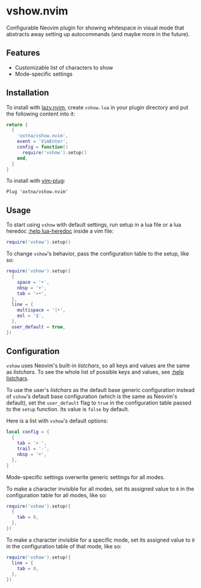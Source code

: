 # vshow.nvim

Configurable Neovim plugin for showing whitespace in visual mode that
abstracts away setting up autocommands (and maybe more in the future).

## Features

- Customizable list of characters to show
- Mode-specific settings

## Installation

To install with [lazy.nvim](https://github.com/folke/lazy.nvim), create
`vshow.lua` in your plugin directory and put the following content into it:

```lua
return {
  {
    'oxtna/vshow.nvim',
    event = 'VimEnter',
    config = function()
      require('vshow').setup()
    end,
  }
}
```

To install with [vim-plug](https://github.com/junegunn/vim-plug):

```vim
Plug 'oxtna/vshow.nvim'
```

## Usage

To start using `vshow` with default settings, run setup in a lua file
or a lua heredoc [:help lua-heredoc](https://neovim.io/doc/user/lua.html)
inside a vim file:

```lua
require('vshow').setup()
```

To change `vshow`'s behavior, pass the configuration table to the setup,
like so:

```lua
require('vshow').setup({
  {
    space = '•',
    nbsp = '+',
    tab = '>•',
  },
  line = {
    multispace = '|•',
    eol = '$',
  },
  user_default = true,
})
```

## Configuration

`vshow` uses Neovim's built-in *listchars*, so all keys and values are
the same as *listchars*. To see the whole list of possible keys and values,
see [:help listchars](https://neovim.io/doc/user/options.html#'listchars').

To use the user's *listchars* as the default base generic configuration instead
of `vshow`'s default base configuration (which is the same as Neovim's default),
set the `user_default` flag to `true` in the configuration table passed to the
`setup` function. Its value is `false` by default.

Here is a list with `vshow`'s default options:

```lua
local config = {
  {
    tab = '> ',
    trail = '-',
    nbsp = '+',
  },
}
```

Mode-specific settings overwrite generic settings for all modes.

To make a character invisible for all modes, set its assigned value to `0` in
the configuration table for all modes, like so:

```lua
require('vshow').setup({
  {
    tab = 0,
  },
})
```

To make a character invisible for a specific mode, set its assigned value to `0`
in the configuration table of that mode, like so:

```lua
require('vshow').setup({
  line = {
    tab = 0,
  },
})
```

